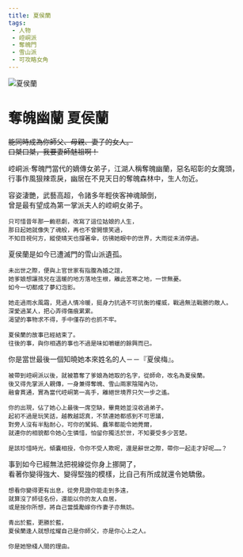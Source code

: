 ```yaml
---
title: 夏侯蘭
tags:
 - 人物
 - 崆峒派
 - 奪魄門
 - 雪山派
 - 可攻略女角
---
```


![夏侯蘭](/images/characters/icon_girl5.png)
# 奪魄幽蘭 夏侯蘭
~~能同時成為你師父、母親、妻子的女人。~~  
~~口桀口桀，我要妻師魅祖啊！~~

崆峒派‧奪魄門當代的嫡傳女弟子，江湖人稱奪魄幽蘭，惡名昭彰的女魔頭，  
行事作風狠辣乖戾，幽居在不見天日的奪魄森林中，生人勿近。

<Tabs>
  <Tab title="列傳一">
	容姿淒艷，武藝高超，令諸多年輕俠客神魂顛倒，<br>
	曾是最有望成為第一掌派夫人的崆峒女弟子。
	
	只可惜昔年那一齣悲劇，改寫了這位姑娘的人生，
	那日起她就像失了魂般，再也不曾開懷笑過，
	不知目視何方，縱使晴天也撐著傘，彷彿她眼中的世界，大雨從未消停過。
  </Tab>
  <Tab title="列傳二">
	夏侯蘭是如今已遭滅門的雪山派遺孤。
	
	未出世之際，便與上官世家有指腹為婚之誼，
	她爹娘想讓孩兒在溫暖的地方落地生根，離此苦寒之地，一世無憂。
	如今一切都成了夢幻泡影。
	
	她走過雨水風霜，見過人情冷暖，挺身力抗過不可抗衡的權威，戰過無法戰勝的敵人。
	深愛過某人，把心弄得傷痕累累。
	渴望的事物求不得，手中僅存的也抓不牢。
	
	夏侯蘭的故事已經結束了。
	往後的事，與你相遇的事也不過是味如嚼蠟的餘興而已。
  </Tab>
  <Tab title="列傳三">
	你是當世最後一個知曉她本來姓名的人－－『夏侯梅』。
	
	被帶到崆峒派以後，就被篡奪了爹娘為她取的名字，從師命，改名為夏侯蘭。
	後又得先掌派人親傳，一身兼得奪魄、雪山兩家陰陽內功，
	融會貫通，實為當代崆峒第一高手，離絕世境界只欠一步之遙。
	
	你的出現，佔了她心上最後一席空缺，畢竟她並沒收過弟子。
	起初不過是玩笑話，越教越認真，不禁連她都感到不可思議，
	對旁人沒有半點耐心，可你的駑鈍、蠢笨都能令她莞爾，
	就連你的相貌都令她心生憐惜，怕留你獨活於世，不知要受多少苦楚。
	
	是該珍惜時光，傾囊相授，令你不受人欺呢，還是辭世之際，帶你一起走才好呢……？
  </Tab>
  <Tab title="列傳四">
	事到如今已經無法把視線從你身上挪開了，<br>
	看著你變得強大、變得堅強的模樣，比自己有所成就還令她驕傲。
	
	想看你變得更有出息，從旁見證你能走到多遠，
	就算沒了師徒名份，還能以你的友人自居，
	或是按你所想，將自己當獎勵嫁你作妻子亦無妨。
	
	青出於藍，更勝於藍，
	夏侯蘭逢人就想炫耀自己是你師父，亦是你心上之人。
	
	你是她戀棧人間的理由。
  </Tab>
</Tabs>